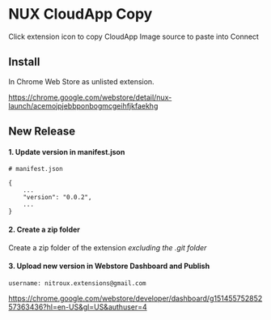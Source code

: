 # NUX CloudApp Copy
Click extension icon to copy CloudApp Image source to paste into Connect

## Install
In Chrome Web Store as unlisted extension.

https://chrome.google.com/webstore/detail/nux-launch/acemojpjebbponbogmcgeihfjkfaekhg


## New Release

#### 1. Update version in manifest.json
```
# manifest.json

{
    ...
    "version": "0.0.2",
    ...
}
```

#### 2. Create a zip folder
Create a zip folder of the extension *excluding the .git folder*

#### 3. Upload new version in Webstore Dashboard and Publish
`username: nitroux.extensions@gmail.com`

https://chrome.google.com/webstore/developer/dashboard/g15145575285257363436?hl=en-US&gl=US&authuser=4
